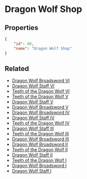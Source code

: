 # Dragon Wolf Shop

<no description available>

## Properties

```json
{
    "id": 88,
    "name": "Dragon Wolf Shop"
}
```

## Related

- [Dragon Wolf Broadsword VI](../items/5641-dragon-wolf-broadsword-vi.md)
- [Dragon Wolf Staff VI](../items/5647-dragon-wolf-staff-vi.md)
- [Teeth of the Dragon Wolf VI](../items/5653-teeth-of-the-dragon-wolf-vi.md)
- [Teeth of the Dragon Wolf V](../items/5652-teeth-of-the-dragon-wolf-v.md)
- [Dragon Wolf Staff V](../items/5646-dragon-wolf-staff-v.md)
- [Dragon Wolf Broadsword V](../items/5640-dragon-wolf-broadsword-v.md)
- [Dragon Wolf Broadsword IV](../items/5639-dragon-wolf-broadsword-iv.md)
- [Dragon Wolf Staff IV](../items/5645-dragon-wolf-staff-iv.md)
- [Teeth of the Dragon Wolf IV](../items/5651-teeth-of-the-dragon-wolf-iv.md)
- [Dragon Wolf Staff III](../items/5644-dragon-wolf-staff-iii.md)
- [Teeth of the Dragon Wolf III](../items/5650-teeth-of-the-dragon-wolf-iii.md)
- [Dragon Wolf Broadsword III](../items/5638-dragon-wolf-broadsword-iii.md)
- [Dragon Wolf Broadsword II](../items/5637-dragon-wolf-broadsword-ii.md)
- [Teeth of the Dragon Wolf II](../items/5649-teeth-of-the-dragon-wolf-ii.md)
- [Dragon Wolf Staff II](../items/5643-dragon-wolf-staff-ii.md)
- [Teeth of the Dragon Wolf I](../items/5648-teeth-of-the-dragon-wolf-i.md)
- [Dragon Wolf Broadsword I](../items/5636-dragon-wolf-broadsword-i.md)
- [Dragon Wolf Staff I](../items/5642-dragon-wolf-staff-i.md)


